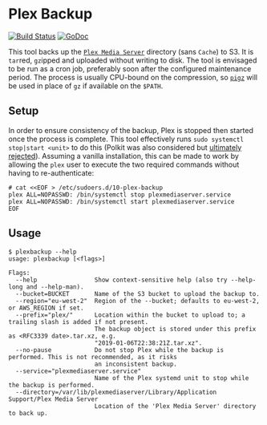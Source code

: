 # Plex Backup

[![Build Status](https://travis-ci.org/gebn/plexbackup.svg?branch=master)](https://travis-ci.org/gebn/plexbackup)
[![GoDoc](https://godoc.org/github.com/gebn/plexbackup?status.svg)](https://godoc.org/github.com/gebn/plexbackup)

This tool backs up the [`Plex Media Server`](https://www.plex.tv) directory (sans `Cache`) to S3.
It is `tar`red, `gz`ipped and uploaded without writing to disk.
The tool is envisaged to be run as a cron job, preferably soon after the configured maintenance period.
The process is usually CPU-bound on the compression, so [`pigz`](https://zlib.net/pigz/) will be used in place of `gz` if available on the `$PATH`.

## Setup

In order to ensure consistency of the backup, Plex is stopped then started once the process is complete.
This tool effectively runs `sudo systemctl stop|start <unit>` to do this (Polkit was also considered but [ultimately rejected](https://github.com/gebn/plexbackup/issues/6#issuecomment-452899467)).
Assuming a vanilla installation, this can be made to work by allowing the `plex` user to execute the two required commands without having to re-authenticate:

    # cat <<EOF > /etc/sudoers.d/10-plex-backup
    plex ALL=NOPASSWD: /bin/systemctl stop plexmediaserver.service
    plex ALL=NOPASSWD: /bin/systemctl start plexmediaserver.service
    EOF

## Usage

    $ plexbackup --help
    usage: plexbackup [<flags>]

    Flags:
      --help                Show context-sensitive help (also try --help-long and --help-man).
      --bucket=BUCKET       Name of the S3 bucket to upload the backup to.
      --region="eu-west-2"  Region of the --bucket; defaults to eu-west-2, or AWS_REGION if set.
      --prefix="plex/"      Location within the bucket to upload to; a trailing slash is added if not present.
                            The backup object is stored under this prefix as <RFC3339 date>.tar.xz, e.g.
                            "2019-01-06T22:38:21Z.tar.xz".
      --no-pause            Do not stop Plex while the backup is performed. This is not recommended, as it risks
                            an inconsistent backup.
      --service="plexmediaserver.service"  
                            Name of the Plex systemd unit to stop while the backup is performed.
      --directory=/var/lib/plexmediaserver/Library/Application Support/Plex Media Server
                            Location of the 'Plex Media Server' directory to back up.
